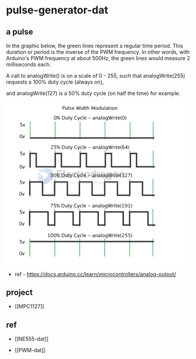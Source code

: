 
# pulse-generator-dat

## a pulse 

In the graphic below, the green lines represent a regular time period. This duration or period is the inverse of the PWM frequency. In other words, with Arduino's PWM frequency at about 500Hz, the green lines would measure 2 milliseconds each. 

A call to analogWrite() is on a scale of 0 - 255, such that analogWrite(255) requests a 100% duty cycle (always on), 

and analogWrite(127) is a 50% duty cycle (on half the time) for example.

![](2024-10-13-16-54-25.png)

- ref - https://docs.arduino.cc/learn/microcontrollers/analog-output/



## project 

- [[MPC1127]]

## ref 

- [[NE555-dat]]

- [[PWM-dat]]

